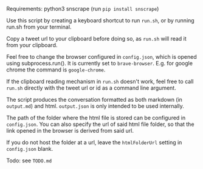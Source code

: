 Requirements:
python3
snscrape (run `pip install snscrape`)


Use this script by creating a keyboard shortcut to run `run.sh`, or by running run.sh from your terminal.

Copy a tweet url to your clipboard before doing so, as `run.sh` will read it from your clipboard.

Feel free to change the browser configured in `config.json`, which is opened using subprocess.run(). It is currently set to `brave-browser`. E.g. for google chrome the command is `google-chrome`.

If the clipboard reading mechanism in `run.sh` doesn't work, feel free to call `run.sh` directly with the tweet url or id as a command line argument.

The script produces the conversation formatted as both markdown (in `output.md`) and html.
`output.json` is only intended to be used internally.

The path of the folder where the html file is stored can be configured in `config.json`.
You can also specify the url of said html file folder, so that the link opened in the browser is derived from said url.

If you do not host the folder at a url, leave the `htmlFolderUrl` setting in `config.json` blank.

Todo: see `TODO.md`